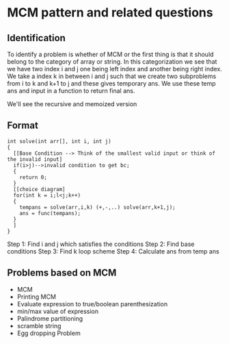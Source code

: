 # MCM pattern and related questions

## Identification
To identify a problem is whether of MCM or the first thing is that it should belong to the category of array or string. In this categorization we see that we have two index i and j one being left index and another being right index. We take a index k in between i and j such that we create two subproblems from i to k and k+1 to j and these gives temporary ans. We use these temp ans and input in a function to return final ans.

We'll see the recursive and memoized version
## Format
```
int solve(int arr[], int i, int j)
{
  [[Base Condition --> Think of the smallest valid input or think of the invalid input]
  if(i>j)-->invalid condition to get bc;
  {
    return 0;
  }
  [[choice diagram]
  for(int k = i;l<j;k++)
  {
    tempans = solve(arr,i,k) (+,-,..) solve(arr,k+1,j);
    ans = func(tempans);
  }
  ]
}
```

Step 1: Find i and j which satisfies the conditions
Step 2: Find base conditions
Step 3: Find k loop scheme
Step 4: Calculate ans from temp ans

## Problems based on MCM

 * MCM
 * Printing MCM
 * Evaluate expression to true/boolean parenthesization
 * min/max value of expression
 * Palindrome partitioning
 * scramble string
 * Egg dropping Problem 
